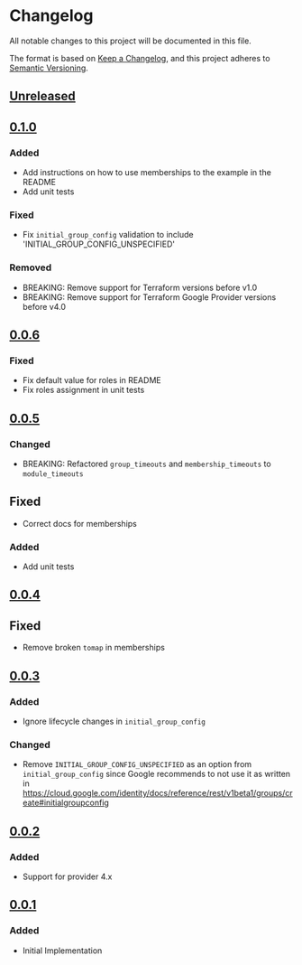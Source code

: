 # Changelog

All notable changes to this project will be documented in this file.

The format is based on [Keep a Changelog](https://keepachangelog.com/en/1.0.0/),
and this project adheres to [Semantic Versioning](https://semver.org/spec/v2.0.0.html).

## [Unreleased]

## [0.1.0]

### Added

- Add instructions on how to use memberships to the example in the README
- Add unit tests

### Fixed

- Fix `initial_group_config` validation to include 'INITIAL_GROUP_CONFIG_UNSPECIFIED'

### Removed

- BREAKING: Remove support for Terraform versions before v1.0
- BREAKING: Remove support for Terraform Google Provider versions before v4.0

## [0.0.6]

### Fixed

- Fix default value for roles in README
- Fix roles assignment in unit tests

## [0.0.5]

### Changed

- BREAKING: Refactored `group_timeouts` and `membership_timeouts` to `module_timeouts`

## Fixed

- Correct docs for memberships

### Added

- Add unit tests

## [0.0.4]

## Fixed

- Remove broken `tomap` in memberships

## [0.0.3]

### Added

- Ignore lifecycle changes in `initial_group_config`

### Changed

- Remove `INITIAL_GROUP_CONFIG_UNSPECIFIED` as an option from `initial_group_config` since
  Google recommends to not use it as written in
  https://cloud.google.com/identity/docs/reference/rest/v1beta1/groups/create#initialgroupconfig

## [0.0.2]

### Added

- Support for provider 4.x

## [0.0.1]

### Added

- Initial Implementation

[unreleased]: https://github.com/mineiros-io/terraform-google-identity-group/compare/v0.1.0...HEAD
[0.1.0]: https://github3com/mineiros-io/terraform-google-identity-group/compare/v0.0.6...v0.1.0
[0.0.6]: https://github3com/mineiros-io/terraform-google-identity-group/compare/v0.0.5...v0.0.6
[0.0.5]: https://github3com/mineiros-io/terraform-google-identity-group/compare/v0.0.4...v0.0.5
[0.0.4]: https://github.com/mineiros-io/terraform-google-identity-group/compare/v0.0.3...v0.0.4
[0.0.3]: https://github.com/mineiros-io/terraform-google-identity-group/compare/v0.0.2...v0.0.3
[0.0.2]: https://github.com/mineiros-io/terraform-google-identity-group/compare/v0.0.1...v0.0.2
[0.0.1]: https://github.com/mineiros-io/terraform-google-identity-group/releases/tag/v0.0.1

